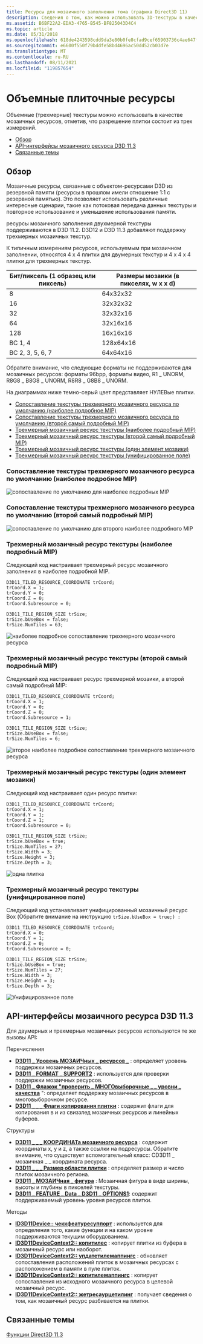 ```yaml
---
title: Ресурсы для мозаичного заполнения тома (графика Direct3D 11)
description: Сведения о том, как можно использовать 3D-текстуры в качестве мозаичных ресурсов. Обратите внимание, что разрешение плитки состоит из трех измерений.
ms.assetid: B6BF22A2-EDA3-4765-B545-BF825043D4C4
ms.topic: article
ms.date: 05/31/2018
ms.openlocfilehash: 618de4243598cdd9da3e80b0fe8cfad9cef65903736c4ae647f46e38d85fb77c
ms.sourcegitcommit: e6600f550f79bddfe58bd4696ac50dd52cb03d7e
ms.translationtype: MT
ms.contentlocale: ru-RU
ms.lasthandoff: 08/11/2021
ms.locfileid: "119857654"
---
```

# <a name="volume-tiled-resources"></a>Объемные плиточные ресурсы

Объемные (трехмерные) текстуры можно использовать в качестве мозаичных ресурсов, отметив, что разрешение плитки состоит из трех измерений.

-   [Обзор](#overview)
-   [API-интерфейсы мозаичного ресурса D3D 11.3](#d3d113-tiled-resource-apis)
-   [Связанные темы](#related-topics)

## <a name="overview"></a>Обзор

Мозаичные ресурсы, связанные с объектом-ресурсами D3D из резервной памяти (ресурсы в прошлом имели отношение 1:1 с резервной памятью). Это позволяет использовать различные интересные сценарии, такие как потоковая передача данных текстуры и повторное использование и уменьшение использования памяти.

ресурсы мозаичного заполнения двухмерной текстуры поддерживаются в D3D 11.2. D3D12 и D3D 11.3 добавляют поддержку трехмерных мозаичных текстур.

К типичным измерениям ресурсов, используемым при мозаичном заполнении, относятся 4 x 4 плитки для двумерных текстур и 4 x 4 x 4 плитки для трехмерных текстур.



| Бит/пиксель (1 образец или пиксель)                            | Размеры мозаики (в пикселях, w x x d)                                    |
|-----------------------------|-------------------------------------|
| 8                           | 64x32x32                            |
| 16                          | 32x32x32                            |
| 32                          | 32x32x16                            |
| 64                          | 32x16x16                            |
| 128                         | 16x16x16                            |
| BC 1, 4                      | 128x64x16                           |
| BC 2, 3, 5, 6, 7                | 64x64x16                            |



 

Обратите внимание, что следующие форматы не поддерживаются для мозаичных ресурсов: форматы 96bpp, форматы видео, R1 \_ UNORM, R8G8 \_ B8G8 \_ UNORM, R8R8 \_ G8B8 \_ UNORM.

На диаграммах ниже темно-серый цвет представляет НУЛЕВые плитки.

-   [Сопоставление текстуры трехмерного мозаичного ресурса по умолчанию (наиболее подробное MIP)](#texture-3d-tiled-resource-default-mapping-most-detailed-mip)
-   [Сопоставление текстуры трехмерного мозаичного ресурса по умолчанию (второй самый подробный MIP)](#texture-3d-tiled-resource-default-mapping-second-most-detailed-mip)
-   [Трехмерный мозаичный ресурс текстуры (наиболее подробный MIP)](#texture-3d-tiled-resource-most-detailed-mip)
-   [Трехмерный мозаичный ресурс текстуры (второй самый подробный MIP)](#texture-3d-tiled-resource-second-most-detailed-mip)
-   [Трехмерный мозаичный ресурс текстуры (один элемент мозаики)](#texture-3d-tiled-resource-single-tile)
-   [Трехмерный мозаичный ресурс текстуры (унифицированное поле)](#texture-3d-tiled-resource-uniform-box)

### <a name="texture-3d-tiled-resource-default-mapping-most-detailed-mip"></a>Сопоставление текстуры трехмерного мозаичного ресурса по умолчанию (наиболее подробное MIP)

![сопоставление по умолчанию для наиболее подробных MIP](images/vtr-tex3d-default-1.png)

### <a name="texture-3d-tiled-resource-default-mapping-second-most-detailed-mip"></a>Сопоставление текстуры трехмерного мозаичного ресурса по умолчанию (второй самый подробный MIP)

![сопоставление по умолчанию для второго наиболее подробного MIP](images/vtr-tex3d-default-2.png)

### <a name="texture-3d-tiled-resource-most-detailed-mip"></a>Трехмерный мозаичный ресурс текстуры (наиболее подробный MIP)

Следующий код настраивает трехмерный ресурс мозаичного заполнения в наиболее подробной MIP.

``` syntax
D3D11_TILED_RESOURCE_COORDINATE trCoord;
trCoord.X = 1;
trCoord.Y = 0;
trCoord.Z = 0;
trCoord.Subresource = 0;

D3D11_TILE_REGION_SIZE trSize;
trSize.bUseBox = false;
trSize.NumTiles = 63;
```

![наиболее подробное сопоставление трехмерного мозаичного ресурса](images/vtr-tex3d-default-1b.png)

### <a name="texture-3d-tiled-resource-second-most-detailed-mip"></a>Трехмерный мозаичный ресурс текстуры (второй самый подробный MIP)

Следующий код настраивает ресурс трехмерной мозаики, а второй самый подробный MIP:

``` syntax
D3D11_TILED_RESOURCE_COORDINATE trCoord;
trCoord.X = 1;
trCoord.Y = 0;
trCoord.Z = 0;
trCoord.Subresource = 1;

D3D11_TILE_REGION_SIZE trSize;
trSize.bUseBox = false;
trSize.NumTiles = 6;
```

![второе наиболее подробное сопоставление трехмерного мозаичного ресурса](images/vtr-tex3d-default-2b.png)

### <a name="texture-3d-tiled-resource-single-tile"></a>Трехмерный мозаичный ресурс текстуры (один элемент мозаики)

Следующий код настраивает один ресурс плитки:

``` syntax
D3D11_TILED_RESOURCE_COORDINATE trCoord;
trCoord.X = 1;
trCoord.Y = 1;
trCoord.Z = 1;
trCoord.Subresource = 0;

D3D11_TILE_REGION_SIZE trSize;
trSize.bUseBox = true;
trSize.NumTiles = 27;
trSize.Width = 3;
trSize.Height = 3;
trSize.Depth = 3;
```

![одна плитка](images/vtr-tex3d-single.png)

### <a name="texture-3d-tiled-resource-uniform-box"></a>Трехмерный мозаичный ресурс текстуры (унифицированное поле)

Следующий код устанавливает унифицированный мозаичный ресурс Box (Обратите внимание на инструкцию `trSize.bUseBox = true;) :`

``` syntax
D3D11_TILED_RESOURCE_COORDINATE trCoord;
trCoord.X = 0;
trCoord.Y = 1;
trCoord.Z = 0;
trCoord.Subresource = 0;

D3D11_TILE_REGION_SIZE trSize;
trSize.bUseBox = true;
trSize.NumTiles = 27;
trSize.Width = 3;
trSize.Height = 3;
trSize.Depth = 3;
```

![Унифицированное поле](images/vtr-tex3d-uniform.png)

## <a name="d3d113-tiled-resource-apis"></a>API-интерфейсы мозаичного ресурса D3D 11.3

Для двумерных и трехмерных мозаичных ресурсов используются те же вызовы API:

Перечисления

-   [**D3D11 \_ Уровень МОЗАИЧных \_ ресурсов \_**](/windows/desktop/api/D3D11/ne-d3d11-d3d11_tiled_resources_tier) : определяет уровень поддержки мозаичных ресурсов.
-   [**D3D11 \_ FORMAT \_ SUPPORT2**](/windows/desktop/api/D3D11/ne-d3d11-d3d11_format_support2) : используется для проверки поддержки мозаичных ресурсов.
-   [**D3D11 \_ Флажок "проверить \_ МНОГОвыборочные \_ \_ уровни \_ качества**](/windows/desktop/api/D3D11_2/ne-d3d11_2-d3d11_check_multisample_quality_levels_flag) ": определяет поддержку мозаичных ресурсов в многовыборочном ресурсе.
-   [**D3D11 \_ \_ \_ Флаги копирования плитки**](/windows/desktop/api/D3D11_2/ne-d3d11_2-d3d11_tile_copy_flag) : содержит флаги для копирования в и из свиззлед мозаичных ресурсов и линейных буферов.

Структуры

-   [**D3D11 \_ \_ \_ КООРДИНАТа мозаичного ресурса**](/windows/desktop/api/D3D11_2/ns-d3d11_2-d3d11_tiled_resource_coordinate) : содержит координаты x, y и z, а также ссылки на подресурсы. Обратите внимание, что существует вспомогательный класс: CD3D11 \_ мозаичная \_ \_ координата ресурса.
-   [**D3D11 \_ \_ \_ Размер области плитки**](/windows/desktop/api/D3D11_2/ns-d3d11_2-d3d11_tile_region_size) : определяет размер и число плиток мозаичного региона.
-   [**D3D11 \_ МОЗАИЧная \_ фигура**](/windows/desktop/api/D3D11_2/ns-d3d11_2-d3d11_tile_shape) : Мозаичная фигура в виде ширины, высоты и глубины в пикселей текстуры.
-   [**D3D11 \_ FEATURE \_ Data \_ D3D11 \_ OPTIONS1**](/windows/desktop/api/D3D11/ns-d3d11-d3d11_feature_data_d3d11_options1): содержит поддерживаемый уровень уровня ресурсов плитки.

Методы

-   [**ID3D11Device:: чеккфеатуресуппорт**](/windows/desktop/api/D3D11/nf-d3d11-id3d11device-checkfeaturesupport) : используется для определения того, какие функции и на каком уровне поддерживаются текущим оборудованием.
-   [**ID3D11DeviceContext2:: копитилес**](/windows/desktop/api/D3D11_2/nf-d3d11_2-id3d11devicecontext2-copytiles) : копирует плитки из буфера в мозаичный ресурс или наоборот.
-   [**ID3D11DeviceContext2:: упдатетилемаппингс**](/windows/desktop/api/D3D11_2/nf-d3d11_2-id3d11devicecontext2-updatetilemappings) : обновляет сопоставления расположений плиток в мозаичных ресурсах с расположением в памяти в пуле плиток.
-   [**ID3D11DeviceContext2:: копитилемаппингс**](/windows/desktop/api/D3D11_2/nf-d3d11_2-id3d11devicecontext2-copytilemappings) : копирует сопоставления из исходного мозаичного ресурса в целевой мозаичный ресурс.
-   [**ID3D11DeviceContext2:: жетресаурцетилинг**](/windows/desktop/api/D3D11_2/nf-d3d11_2-id3d11device2-getresourcetiling) : получает сведения о том, как мозаичный ресурс разбивается на плитки.

## <a name="related-topics"></a>Связанные темы

<dl> <dt>

[Функции Direct3D 11,3](direct3d-11-3-features.md)
</dt> </dl>

 

 




